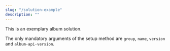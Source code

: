 ```yaml
---
slug: "/solution-example"
description: ""
---
```


This is an exemplary album solution.

The only mandatory arguments of the setup method are `group`, `name`, `version` and `album-api-version`.